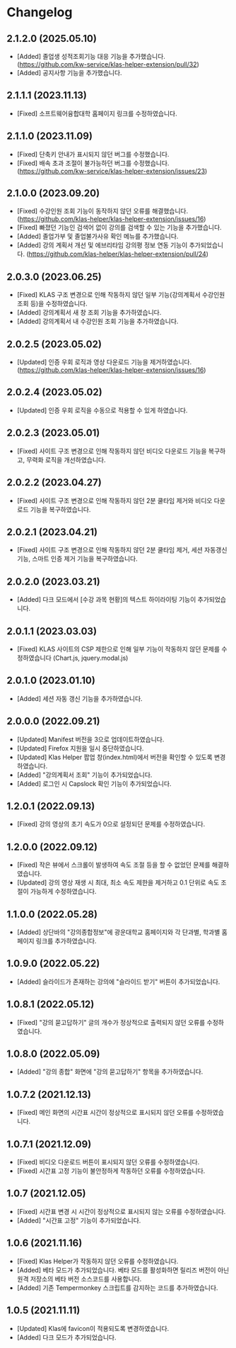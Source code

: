 # Changelog

## 2.1.2.0 (2025.05.10)

- [Added] 졸업생 성적조회기능 대응 기능을 추가했습니다. (https://github.com/kw-service/klas-helper-extension/pull/32)
- [Added] 공지사항 기능을 추가했습니다.

## 2.1.1.1 (2023.11.13)

- [Fixed] 소프트웨어융합대학 홈페이지 링크를 수정하였습니다.

## 2.1.1.0 (2023.11.09)

- [Fixed] 단축키 안내가 표시되지 않던 버그를 수정했습니다.
- [Fixed] 배속 초과 조절이 불가능하던 버그를 수정했습니다. (https://github.com/kw-service/klas-helper-extension/issues/23)

## 2.1.0.0 (2023.09.20)

- [Fixed] 수강인원 조회 기능이 동작하지 않던 오류를 해결했습니다. (https://github.com/klas-helper/klas-helper-extension/issues/16)
- [Fixed] 빠졌던 기능인 검색어 없이 강의를 검색할 수 있는 기능을 추가했습니다.
- [Added] 졸업가부 및 졸업불가사유 확인 메뉴를 추가했습니다.
- [Added] 강의 계획서 개선 및 에브리타임 강의평 정보 연동 기능이 추가되었습니다. (https://github.com/klas-helper/klas-helper-extension/pull/24)

## 2.0.3.0 (2023.06.25)

- [Fixed] KLAS 구조 변경으로 인해 작동하지 않던 일부 기능(강의계획서 수강인원 조회 등)을 수정하였습니다.
- [Added] 강의계획서 새 창 조회 기능을 추가하였습니다.
- [Added] 강의계획서 내 수강인원 조회 기능을 추가하였습니다.

## 2.0.2.5 (2023.05.02)

- [Updated] 인증 우회 로직과 영상 다운로드 기능을 제거하였습니다. (https://github.com/klas-helper/klas-helper-extension/issues/16)

## 2.0.2.4 (2023.05.02)

- [Updated] 인증 우회 로직을 수동으로 적용할 수 있게 하였습니다.

## 2.0.2.3 (2023.05.01)

- [Fixed] 사이트 구조 변경으로 인해 작동하지 않던 비디오 다운로드 기능을 복구하고, 무력화 로직을 개선하였습니다.

## 2.0.2.2 (2023.04.27)

- [Fixed] 사이트 구조 변경으로 인해 작동하지 않던 2분 쿨타임 제거와 비디오 다운로드 기능을 복구하였습니다.

## 2.0.2.1 (2023.04.21)

- [Fixed] 사이트 구조 변경으로 인해 작동하지 않던 2분 쿨타임 제거, 세션 자동갱신 기능, 스마트 인증 제거 기능을 복구하였습니다.

## 2.0.2.0 (2023.03.21)

- [Added] 다크 모드에서 [수강 과목 현황]의 텍스트 하이라이팅 기능이 추가되었습니다.

## 2.0.1.1 (2023.03.03)

- [Fixed] KLAS 사이트의 CSP 제한으로 인해 일부 기능이 작동하지 않던 문제를 수정하였습니다 (Chart.js, jquery.modal.js)

## 2.0.1.0 (2023.01.10)

- [Added] 세션 자동 갱신 기능을 추가하였습니다.

## 2.0.0.0 (2022.09.21)

- [Updated] Manifest 버전을 3으로 업데이트하였습니다.
- [Updated] Firefox 지원을 일시 중단하였습니다.
- [Updated] Klas Helper 팝업 창(index.html)에서 버전을 확인할 수 있도록 변경하였습니다.
- [Added] "강의계획서 조회" 기능이 추가되었습니다.
- [Added] 로그인 시 Capslock 확인 기능이 추가되었습니다.

## 1.2.0.1 (2022.09.13)

- [Fixed] 강의 영상의 초기 속도가 0으로 설정되던 문제를 수정하였습니다.

## 1.2.0.0 (2022.09.12)

- [Fixed] 작은 뷰에서 스크롤이 발생하여 속도 조절 등을 할 수 없었던 문제를 해결하였습니다.
- [Updated] 강의 영상 재생 시 최대, 최소 속도 제한을 제거하고 0.1 단위로 속도 조절이 가능하게 수정하였습니다.

## 1.1.0.0 (2022.05.28)

- [Added] 상단바의 "강의종합정보"에 광운대학교 홈페이지와 각 단과별, 학과별 홈페이지 링크를 추가하였습니다.

## 1.0.9.0 (2022.05.22)

- [Added] 슬라이드가 존재하는 강의에 "슬라이드 받기" 버튼이 추가되었습니다.

## 1.0.8.1 (2022.05.12)

- [Fixed] "강의 묻고답하기" 글의 개수가 정상적으로 출력되지 않던 오류를 수정하였습니다.

## 1.0.8.0 (2022.05.09)

- [Added] "강의 종합" 화면에 "강의 묻고답하기" 항목을 추가하였습니다.

## 1.0.7.2 (2021.12.13)

- [Fixed] 메인 화면의 시간표 시간이 정상적으로 표시되지 않던 오류를 수정하였습니다.

## 1.0.7.1 (2021.12.09)

- [Fixed] 비디오 다운로드 버튼이 표시되지 않던 오류를 수정하였습니다.
- [Fixed] 시간표 고정 기능이 불안정하게 작동하던 오류를 수정하였습니다.

## 1.0.7 (2021.12.05)

- [Fixed] 시간표 변경 시 시간이 정상적으로 표시되지 않는 오류를 수정하였습니다.
- [Added] "시간표 고정" 기능이 추가되었습니다.

## 1.0.6 (2021.11.16)

- [Fixed] Klas Helper가 작동하지 않던 오류를 수정하였습니다.
- [Added] 베타 모드가 추가되었습니다. 베타 모드를 활성화하면 릴리즈 버전이 아닌 원격 저장소의 베타 버전 소스코드를 사용합니다.
- [Added] 기존 Tempermonkey 스크립트를 감지하는 코드를 추가하였습니다.

## 1.0.5 (2021.11.11)

- [Updated] Klas에 favicon이 적용되도록 변경하였습니다.
- [Added] 다크 모드가 추가되었습니다.
